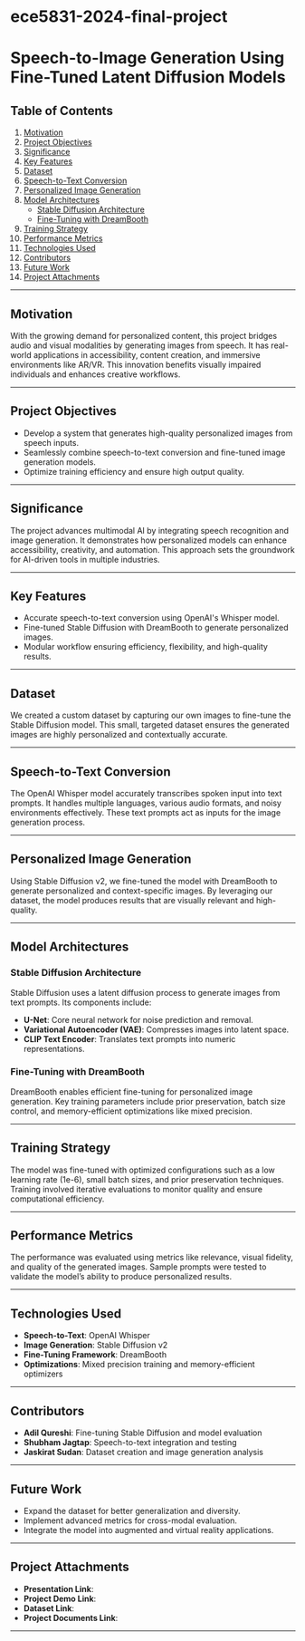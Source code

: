 # ece5831-2024-final-project

# Speech-to-Image Generation Using Fine-Tuned Latent Diffusion Models

## Table of Contents

1. [Motivation](#motivation)  
2. [Project Objectives](#project-objectives)  
3. [Significance](#significance)  
4. [Key Features](#key-features)  
5. [Dataset](#dataset)  
6. [Speech-to-Text Conversion](#speech-to-text-conversion)  
7. [Personalized Image Generation](#personalized-image-generation)  
8. [Model Architectures](#model-architectures)  
    - [Stable Diffusion Architecture](#stable-diffusion-architecture)  
    - [Fine-Tuning with DreamBooth](#fine-tuning-with-dreambooth)  
9. [Training Strategy](#training-strategy)  
10. [Performance Metrics](#performance-metrics)  
11. [Technologies Used](#technologies-used)  
12. [Contributors](#contributors)  
13. [Future Work](#future-work)  
14. [Project Attachments](#project-attachments)  

---

## Motivation  
With the growing demand for personalized content, this project bridges audio and visual modalities by generating images from speech. It has real-world applications in accessibility, content creation, and immersive environments like AR/VR. This innovation benefits visually impaired individuals and enhances creative workflows.

---

## Project Objectives  
- Develop a system that generates high-quality personalized images from speech inputs.  
- Seamlessly combine speech-to-text conversion and fine-tuned image generation models.  
- Optimize training efficiency and ensure high output quality.

---

## Significance  
The project advances multimodal AI by integrating speech recognition and image generation. It demonstrates how personalized models can enhance accessibility, creativity, and automation. This approach sets the groundwork for AI-driven tools in multiple industries.

---

## Key Features  
- Accurate speech-to-text conversion using OpenAI's Whisper model.  
- Fine-tuned Stable Diffusion with DreamBooth to generate personalized images.  
- Modular workflow ensuring efficiency, flexibility, and high-quality results.

---

## Dataset  
We created a custom dataset by capturing our own images to fine-tune the Stable Diffusion model. This small, targeted dataset ensures the generated images are highly personalized and contextually accurate.

---

## Speech-to-Text Conversion  
The OpenAI Whisper model accurately transcribes spoken input into text prompts. It handles multiple languages, various audio formats, and noisy environments effectively. These text prompts act as inputs for the image generation process.

---

## Personalized Image Generation  
Using Stable Diffusion v2, we fine-tuned the model with DreamBooth to generate personalized and context-specific images. By leveraging our dataset, the model produces results that are visually relevant and high-quality.

---

## Model Architectures  

### Stable Diffusion Architecture  
Stable Diffusion uses a latent diffusion process to generate images from text prompts. Its components include:  
- **U-Net**: Core neural network for noise prediction and removal.  
- **Variational Autoencoder (VAE)**: Compresses images into latent space.  
- **CLIP Text Encoder**: Translates text prompts into numeric representations.

### Fine-Tuning with DreamBooth  
DreamBooth enables efficient fine-tuning for personalized image generation. Key training parameters include prior preservation, batch size control, and memory-efficient optimizations like mixed precision.

---

## Training Strategy  
The model was fine-tuned with optimized configurations such as a low learning rate (1e-6), small batch sizes, and prior preservation techniques. Training involved iterative evaluations to monitor quality and ensure computational efficiency.

---

## Performance Metrics  
The performance was evaluated using metrics like relevance, visual fidelity, and quality of the generated images. Sample prompts were tested to validate the model’s ability to produce personalized results.

---

## Technologies Used  
- **Speech-to-Text**: OpenAI Whisper  
- **Image Generation**: Stable Diffusion v2  
- **Fine-Tuning Framework**: DreamBooth  
- **Optimizations**: Mixed precision training and memory-efficient optimizers

---

## Contributors  
- **Adil Qureshi**: Fine-tuning Stable Diffusion and model evaluation  
- **Shubham Jagtap**: Speech-to-text integration and testing
- **Jaskirat Sudan**: Dataset creation and image generation analysis  

---

## Future Work  
- Expand the dataset for better generalization and diversity.  
- Implement advanced metrics for cross-modal evaluation.  
- Integrate the model into augmented and virtual reality applications.  

---

## Project Attachments  
- **Presentation Link**: 
- **Project Demo Link**: 
- **Dataset Link**: 
- **Project Documents Link**:

---

